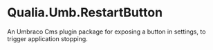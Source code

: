 # Qualia.Umb.RestartButton

An Umbraco Cms plugin package for exposing a button in settings, to trigger application stopping.
